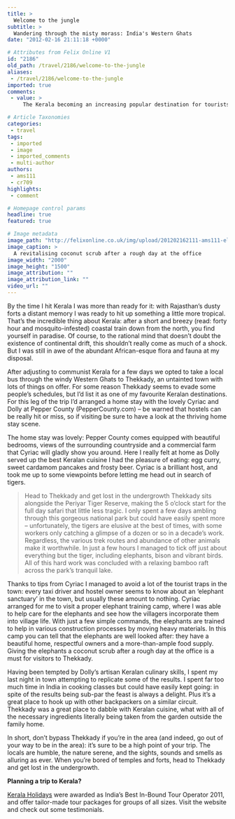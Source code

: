 ```yaml
---
title: >
  Welcome to the jungle
subtitle: >
  Wandering through the misty morass: India's Western Ghats
date: "2012-02-16 21:11:18 +0000"

# Attributes from Felix Online V1
id: "2186"
old_path: /travel/2186/welcome-to-the-jungle
aliases:
 - /travel/2186/welcome-to-the-jungle
imported: true
comments:
 - value: >
     The Kerala becoming an increasing popular destination for tourists.The Kerala houseboat is not only economical but also non-polluting and environment friendly. The backwaters of Kerala is a remarkable experience, an opportunity to enjoy and contain an unhurried pace of life. The Kerala Houseboats have all the creature comforts of a good hotel including furnished bedrooms.

# Article Taxonomies
categories:
 - travel
tags:
 - imported
 - image
 - imported_comments
 - multi-author
authors:
 - ams111
 - cr709
highlights:
 - comment

# Homepage control params
headline: true
featured: true

# Image metadata
image_path: "http://felixonline.co.uk/img/upload/201202162111-ams111-elephant.gif"
image_caption: >
  A revitalising coconut scrub after a rough day at the office
image_width: "2000"
image_height: "1500"
image_attribution: ""
image_attribution_link: ""
video_url: ""
---
```


By the time I hit Kerala I was more than ready for it: with Rajasthan’s dusty forts a distant memory I was ready to hit up something a little more tropical. That’s the incredible thing about Kerala: after a short and breezy (read: forty hour and mosquito-infested) coastal train down from the north, you find yourself in paradise. Of course, to the rational mind that doesn’t doubt the existence of continental drift, this shouldn’t really come as much of a shock. But I was still in awe of the abundant African-esque flora and fauna at my disposal.

After adjusting to communist Kerala for a few days we opted to take a local bus through the windy Western Ghats to Thekkady, an untainted town with lots of things on offer. For some reason Thekkady seems to evade some people’s schedules, but I’d list it as one of my favourite Keralan destinations. For this leg of the trip I’d arranged a home stay with the lovely Cyriac and Dolly at Pepper County (PepperCounty.com) – be warned that hostels can be really hit or miss, so if visiting be sure to have a look at the thriving home stay scene.

The home stay was lovely: Pepper County comes equipped with beautiful bedrooms, views of the surrounding countryside and a commercial farm that Cyriac will gladly show you around. Here I really felt at home as Dolly served up the best Keralan cuisine I had the pleasure of eating: egg curry, sweet cardamom pancakes and frosty beer. Cyriac is a brilliant host, and took me up to some viewpoints before letting me head out in search of tigers.
> Head to Thekkady and get lost in the undergrowth
Thekkady sits alongside the Periyar Tiger Reserve, making the 5 o’clock start for the full day safari that little less tragic. I only spent a few days ambling through this gorgeous national park but could have easily spent more – unfortunately, the tigers are elusive at the best of times, with some workers only catching a glimpse of a dozen or so in a decade’s work. Regardless, the various trek routes and abundance of other animals make it worthwhile. In just a few hours I managed to tick off just about everything but the tiger, including elephants, bison and vibrant birds. All of this hard work was concluded with a relaxing bamboo raft across the park’s tranquil lake.

Thanks to tips from Cyriac I managed to avoid a lot of the tourist traps in the town: every taxi driver and hostel owner seems to know about an ‘elephant sanctuary’ in the town, but usually these amount to nothing. Cyriac arranged for me to visit a proper elephant training camp, where I was able to help care for the elephants and see how the villagers incorporate them into village life. With just a few simple commands, the elephants are trained to help in various construction processes by moving heavy materials. In this camp you can tell that the elephants are well looked after: they have a beautiful home, respectful owners and a more-than-ample food supply. Giving the elephants a coconut scrub after a rough day at the office is a must for visitors to Thekkady.

Having been tempted by Dolly’s artisan Keralan culinary skills, I spent my last night in town attempting to replicate some of the results. I spent far too much time in India in cooking classes but could have easily kept going: in spite of the results being sub-par the feast is always a delight. Plus it’s a great place to hook up with other backpackers on a similar circuit. Thekkady was a great place to dabble with Keralan cuisine, what with all of the necessary ingredients literally being taken from the garden outside the family home.

In short, don’t bypass Thekkady if you’re in the area (and indeed, go out of your way to be in the area): it’s sure to be a high point of your trip. The locals are humble, the nature serene, and the sights, sounds and smells as alluring as ever. When you’re bored of temples and forts, head to Thekkady and get lost in the undergrowth.

__Planning a trip to Kerala?__

[Kerala Holidays](http://KeralaHolidays.com) were awarded as India’s Best In-Bound Tour Operator 2011, and offer tailor-made tour packages for groups of all sizes. Visit the website and check out some testimonials.
